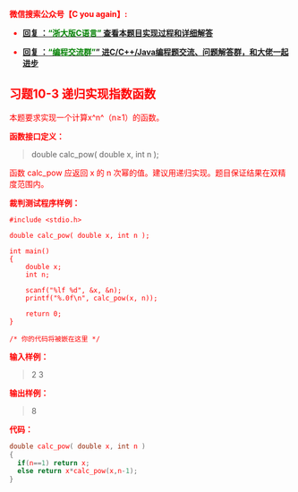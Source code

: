 
<font color='red'> **微信搜索公众号【C you again】:**

- [**回复 ：<font color='green'>“浙大版C语言”</font> 查看本题目实现过程和详细解答** ](  http://gzh.cyouagain.cn/) 
 
- [ **回复 ：<font color='green'>“编程交流群”</font>” 进C/C++/Java编程题交流、问题解答群，和大佬一起进步**  ](  http://cyouagain.cn/    ) 



## 习题10-3 递归实现指数函数

本题要求实现一个计算x^n^（n≥1）的函数。

**函数接口定义：**

> double calc_pow( double x, int n );

函数 <font color="red">calc_pow</font> 应返回 <font color="red">x</font> 的 <font color="red">n</font> 次幂的值。建议用递归实现。题目保证结果在双精度范围内。

**裁判测试程序样例：**

    #include <stdio.h>
    
    double calc_pow( double x, int n );
    
    int main()
    {
        double x;
        int n;
    
        scanf("%lf %d", &x, &n);
        printf("%.0f\n", calc_pow(x, n));
    
        return 0;
    }
    
    /* 你的代码将被嵌在这里 */

**输入样例：**

> 2 3

**输出样例：**

> 8

**代码：**

```c
double calc_pow( double x, int n )
{
  if(n==1) return x;
  else return x*calc_pow(x,n-1);
}
```




